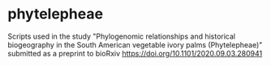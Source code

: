 # phytelepheae
Scripts used in the study "Phylogenomic relationships and historical biogeography in the South American vegetable ivory palms (Phytelepheae)" submitted as a preprint to bioRxiv https://doi.org/10.1101/2020.09.03.280941

